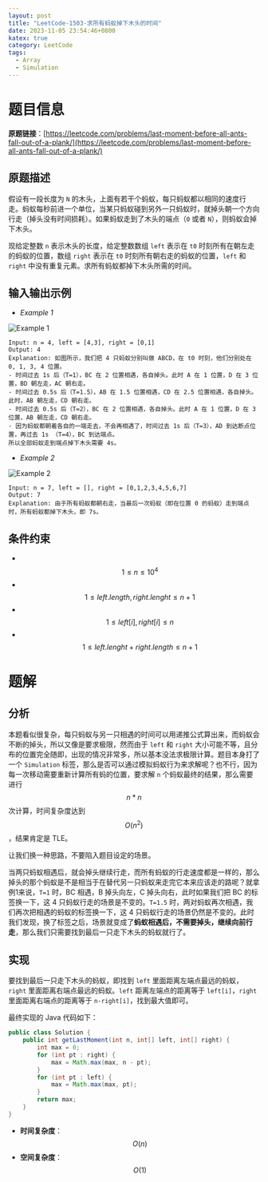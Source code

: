 ```yaml
---
layout: post
title: "LeetCode-1503-求所有蚂蚁掉下木头的时间"
date: 2023-11-05 23:54:46+0800
katex: true
category: LeetCode
tags:
  - Array
  - Simulation
---
```


# 题目信息

**原题链接**：[https://leetcode.com/problems/last-moment-before-all-ants-fall-out-of-a-plank/](https://leetcode.com/problems/last-moment-before-all-ants-fall-out-of-a-plank/)

## 原题描述

假设有一段长度为 `N` 的木头，上面有若干个蚂蚁，每只蚂蚁都以相同的速度行走。蚂蚁每秒前进一个单位，当某只蚂蚁碰到另外一只蚂蚁时，就掉头朝一个方向行走（掉头没有时间损耗）。如果蚂蚁走到了木头的端点（`0` 或者 `N`），则蚂蚁会掉下木头。

现给定整数 `n` 表示木头的长度，给定整数数组 `left` 表示在 `t0` 时刻所有在朝左走的蚂蚁的位置，数组 `right` 表示在 `t0` 时刻所有朝右走的蚂蚁的位置，`left` 和 `right` 中没有重复元素。求所有蚂蚁都掉下木头所需的时间。

## 输入输出示例

- *Example 1*

![Example 1](https://assets.leetcode.com/uploads/2020/06/17/ants.jpg)

```
Input: n = 4, left = [4,3], right = [0,1]
Output: 4
Explanation: 如图所示，我们把 4 只蚂蚁分别叫做 ABCD，在 t0 时刻，他们分别处在 0, 1, 3, 4 位置。
- 时间过去 1s 后（T=1），BC 在 2 位置相遇，各自掉头。此时 A 在 1 位置，D 在 3 位置，BD 朝左走，AC 朝右走。
- 时间过去 0.5s 后（T=1.5），AB 在 1.5 位置相遇，CD 在 2.5 位置相遇，各自掉头。此时，AB 朝左走，CD 朝右走。
- 时间过去 0.5s 后（T=2），BC 在 2 位置相遇，各自掉头。此时 A 在 1 位置，D 在 3 位置，AB 朝左走，CD 朝右走。
- 因为蚂蚁都朝着各自的一端走去，不会再相遇了，时间过去 1s 后（T=3），AD 到达断点位置，再过去 1s （T=4），BC 到达端点。
所以全部蚂蚁走到端点掉下木头需要 4s。
```

- *Example 2*

![Example 2](https://assets.leetcode.com/uploads/2020/06/17/ants2.jpg)

```
Input: n = 7, left = [], right = [0,1,2,3,4,5,6,7]
Output: 7
Explanation: 由于所有蚂蚁都朝右走，当最后一次蚂蚁（即在位置 0 的蚂蚁）走到端点时，所有蚂蚁都掉下木头，即 7s。
```

## 条件约束

- &nbsp; $$ 1 \leqslant n \leqslant 10^4 $$
- &nbsp; $$ 1 \leqslant left.length,right.lenght \leqslant n+1 $$
- &nbsp; $$ 1 \leqslant left[i],right[i] \leqslant n $$
- &nbsp; $$ 1 \leqslant left.lenght+right.length \leqslant n+1 $$

# 题解

## 分析

本题看似很复杂，每只蚂蚁与另一只相遇的时间可以用递推公式算出来，而蚂蚁会不断的掉头，所以又像是要求极限，然而由于 `left` 和 `right` 大小可能不等，且分布的位置完全随即，出现的情况非常多，所以基本没法求极限计算。题目本身打了一个 `Simulation` 标签，那么是否可以通过模拟蚂蚁行为来求解呢？也不行，因为每一次移动需要重新计算所有蚂的位置，要求解 `n` 个蚂蚁最终的结果，那么需要进行 $$ n*n $$ 次计算，时间复杂度达到 $$ O(n^2) $$，结果肯定是 TLE。

让我们换一种思路，不要陷入题目设定的场景。

当两只蚂蚁相遇后，就会掉头继续行走，而所有蚂蚁的行走速度都是一样的，那么掉头的那个蚂蚁是不是相当于在替代另一只蚂蚁来走完它本来应该走的路呢？就拿例1来说，`T=1` 时，BC 相遇，B 掉头向左，C 掉头向右，此时如果我们把 BC 的标签换一下，这 4 只蚂蚁行走的场景是不变的。`T=1.5` 时，两对蚂蚁再次相遇，我们再次把相遇的蚂蚁的标签换一下，这 4 只蚂蚁行走的场景仍然是不变的。此时我们发现，换了标签之后，场景就变成了**蚂蚁相遇后，不需要掉头，继续向前行走**，那么我们只需要找到最后一只走下木头的蚂蚁就行了。

## 实现

要找到最后一只走下木头的蚂蚁，即找到 `left` 里面距离左端点最远的蚂蚁，`right` 里面距离右端点最远的蚂蚁。`left` 距离左端点的距离等于 `left[i]`，`right` 里面距离右端点的距离等于 `n-right[i]`，找到最大值即可。

最终实现的 Java 代码如下：

```java
public class Solution {
    public int getLastMoment(int n, int[] left, int[] right) {
        int max = 0;
        for (int pt : right) {
            max = Math.max(max, n - pt);
        }
        for (int pt : left) {
            max = Math.max(max, pt);
        }
        return max;
    }
}
```

- **时间复杂度**：$$ O(n) $$
- **空间复杂度**：$$ O(1) $$
